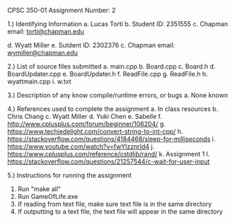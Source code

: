 CPSC 350-01
Assignment Number: 2

1.) Identifying Information
a. Lucas Torti
b. Student ID: 2351555
c. Chapman email: torti@chapman.edu

d. Wyatt Miller
e. Sutdent ID: 2302376
c. Chapman email: wymiller@chapman.edu

2.) List of source files submitted
a. main.cpp
b. Board.cpp
c. Board.h
d. BoardUpdater.cpp
e. BoardUpdater.h
f. ReadFile.cpp
g. ReadFile.h
h. wyattmain.cpp
i. w.txt

3.) Description of any know compile/runtime errors, or bugs
a. None known

4.) References used to complete the assignment
a. In class resources
b. Chris Chang
c. Wyatt Miller
d. Yuki Chen
e. Sabelle
f. http://www.cplusplus.com/forum/beginner/106204/
g. https://www.techiedelight.com/convert-string-to-int-cpp/
h. https://stackoverflow.com/questions/4184468/sleep-for-milliseconds
i. https://www.youtube.com/watch?v=fwYlzznrId4
j. https://www.cplusplus.com/reference/cstdlib/rand/
k. Assignment 1
l. https://stackoverflow.com/questions/21257544/c-wait-for-user-input

5.) Instructions for running the assignment
1. Run "make all"
2. Run GameOfLife.exe
3. If reading from text file, make sure text file is in the same directory
4. If outputting to a text file, the text file will appear in the same directory